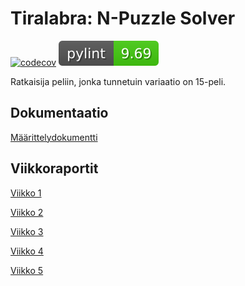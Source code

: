# Tiralabra: N-Puzzle Solver

[![codecov](https://codecov.io/gh/anttoh/tiralabra/branch/main/graph/badge.svg?token=V8WMOGILX1)](https://codecov.io/gh/anttoh/tiralabra)
![pylint](pylint.svg)

Ratkaisija peliin, jonka tunnetuin variaatio on 15-peli.

## Dokumentaatio

[Määrittelydokumentti](./dokumentaatio/maarittely.md)

## Viikkoraportit

[Viikko 1](./dokumentaatio/viikko1.md)

[Viikko 2](./dokumentaatio/viikko2.md)

[Viikko 3](./dokumentaatio/viikko3.md)

[Viikko 4](./dokumentaatio/viikko4.md)

[Viikko 5](./dokumentaatio/viikko5.md)
